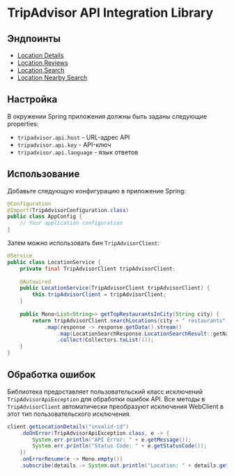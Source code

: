 # TripAdvisor API Integration Library

## Эндпоинты

- [Location Details](https://tripadvisor-content-api.readme.io/reference/getlocationdetails)
- [Location Reviews](https://tripadvisor-content-api.readme.io/reference/getlocationreviews)
- [Location Search](https://tripadvisor-content-api.readme.io/reference/searchforlocations)
- [Location Nearby Search](https://tripadvisor-content-api.readme.io/reference/searchfornearbylocations)

## Настройка

В окружении Spring приложения должны быть заданы следующие properties:

- `tripadvisor.api.host` - URL-адрес API
- `tripadvisor.api.key` - API-ключ
- `tripadvisor.api.language` - язык ответов

## Использование

Добавьте следующую конфигурацию в приложение Spring:

```java
@Configuration
@Import(TripAdvisorConfiguration.class)
public class AppConfig {
    // Your application configuration
}
```

Затем можно использовать бин `TripAdvisorClient`:

```java
@Service
public class LocationService {
    private final TripAdvisorClient tripAdvisorClient;
    
    @Autowired
    public LocationService(TripAdvisorClient tripAdvisorClient) {
        this.tripAdvisorClient = tripAdvisorClient;
    }
    
    public Mono<List<String>> getTopRestaurantsInCity(String city) {
        return tripAdvisorClient.searchLocations(city + " restaurants", "restaurants")
            .map(response -> response.getData().stream()
                .map(LocationSearchResponse.LocationSearchResult::getName)
                .collect(Collectors.toList()));
    }
}
```

## Обработка ошибок

Библиотека предоставляет пользовательский класс исключений `TripAdvisorApiException` для обработки ошибок API. Все методы в `TripAdvisorClient` автоматически преобразуют исключения WebClient в этот тип пользовательского исключения.

```java
client.getLocationDetails("invalid-id")
    .doOnError(TripAdvisorApiException.class, e -> {
        System.err.println("API Error: " + e.getMessage());
        System.err.println("Status Code: " + e.getStatusCode());
    })
    .onErrorResume(e -> Mono.empty())
    .subscribe(details -> System.out.println("Location: " + details.getName()));
```